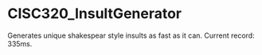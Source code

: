 # CISC320_InsultGenerator
Generates unique shakespear style insults as fast as it can. Current record: 335ms. 
